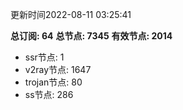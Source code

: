 更新时间2022-08-11 03:25:41

**总订阅: 64**
**总节点: 7345**
**有效节点: 2014**
- ssr节点: 1
- v2ray节点: 1647
- trojan节点: 80
- ss节点: 286
